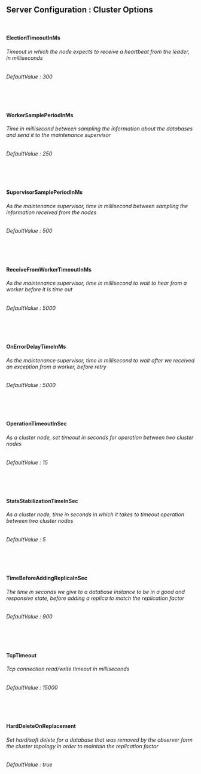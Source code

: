 ## Server Configuration : Cluster Options

<br>

#### ElectionTimeoutInMs
###### Timeout in which the node expects to receive a heartbeat from the leader, in milliseconds
###### DefaultValue : 300

<br><br>

#### WorkerSamplePeriodInMs
###### Time in millisecond between sampling the information about the databases and send it to the maintenance supervisor
###### DefaultValue : 250

<br><br>

#### SupervisorSamplePeriodInMs
###### As the maintenance supervisor, time in millisecond between sampling the information received from the nodes
###### DefaultValue : 500

<br><br>

#### ReceiveFromWorkerTimeoutInMs
###### As the maintenance supervisor, time in millisecond to wait to hear from a worker before it is time out
###### DefaultValue : 5000

<br><br>

#### OnErrorDelayTimeInMs
###### As the maintenance supervisor, time in millisecond to wait after we received an exception from a worker, before retry
###### DefaultValue : 5000

<br><br>

#### OperationTimeoutInSec
###### As a cluster node, set timeout in seconds for operation between two cluster nodes
###### DefaultValue : 15

<br><br>

#### StatsStabilizationTimeInSec
###### As a cluster node, time in seconds in which it takes to timeout operation between two cluster nodes
###### DefaultValue : 5

<br><br>

#### TimeBeforeAddingReplicaInSec
###### The time in seconds we give to a database instance to be in a good and responsive state, before adding a replica to match the replication factor
###### DefaultValue : 900

<br><br>

#### TcpTimeout
###### Tcp connection read/write timeout in milliseconds
###### DefaultValue : 15000

<br><br>

#### HardDeleteOnReplacement
###### Set hard/soft delete for a database that was removed by the observer form the cluster topology in order to maintain the replication factor
###### DefaultValue : true

